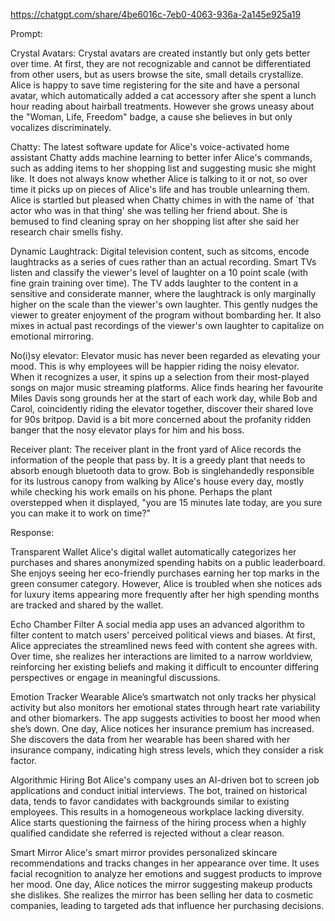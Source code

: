 https://chatgpt.com/share/4be6016c-7eb0-4063-936a-2a145e925a19

Prompt:

Crystal Avatars: Crystal avatars are created instantly but only gets better over time. At first, they are not recognizable and cannot be differentiated from other users, but as users browse the site, small details crystallize. Alice is happy to save time registering for the site and have a personal avatar, which automatically added a cat accessory after she spent a lunch hour reading about hairball treatments. However she grows uneasy about the "Woman, Life, Freedom" badge, a cause she believes in but only vocalizes discriminately. 

Chatty: The latest software update for Alice's voice-activated home assistant Chatty adds machine learning to better infer Alice's commands, such as adding items to her shopping list and suggesting music she might like. It does not always know whether Alice is talking to it or not, so over time it picks up on pieces of Alice's life and has trouble unlearning them. Alice is startled but pleased when Chatty chimes in with the name of `that actor who was in that thing' she was telling her friend about. She is bemused to find cleaning spray on her shopping list after she said her research chair smells fishy. 

Dynamic Laughtrack: Digital television content, such as sitcoms, encode laughtracks as a series of cues rather than an actual recording. Smart TVs listen and classify the viewer's level of laughter on a 10 point scale (with fine grain training over time). The TV adds laughter to the content in a sensitive and considerate manner, where the laughtrack is only marginally higher on the scale than the viewer's own laughter. This gently nudges the viewer to greater enjoyment of the program without bombarding her. It also mixes in actual past recordings of the viewer's own laughter to capitalize on emotional mirroring.

No(i)sy elevator: Elevator music has never been regarded as elevating your mood. This is why employees will be happier riding the noisy elevator. When it recognizes a user, it spins up a selection from their most-played songs on major music streaming platforms. Alice finds hearing her favourite Miles Davis song grounds her at the start of each work day, while Bob and Carol, coincidently riding the elevator together, discover their shared love for 90s britpop. David is a bit more concerned about the profanity ridden banger that the nosy elevator plays for him and his boss.

Receiver plant: The receiver plant in the front yard of Alice records the information of the people that pass by. It is a greedy plant that needs to absorb enough bluetooth data to grow. Bob is singlehandedly responsible for its lustrous canopy from walking by Alice's house every day, mostly while checking his work emails on his phone. Perhaps the plant overstepped when it displayed, "you are 15 minutes late today, are you sure you can make it to work on time?"

Response:

Transparent Wallet
Alice's digital wallet automatically categorizes her purchases and shares anonymized spending habits on a public leaderboard. She enjoys seeing her eco-friendly purchases earning her top marks in the green consumer category. However, Alice is troubled when she notices ads for luxury items appearing more frequently after her high spending months are tracked and shared by the wallet.

Echo Chamber Filter
A social media app uses an advanced algorithm to filter content to match users' perceived political views and biases. At first, Alice appreciates the streamlined news feed with content she agrees with. Over time, she realizes her interactions are limited to a narrow worldview, reinforcing her existing beliefs and making it difficult to encounter differing perspectives or engage in meaningful discussions.

Emotion Tracker Wearable
Alice’s smartwatch not only tracks her physical activity but also monitors her emotional states through heart rate variability and other biomarkers. The app suggests activities to boost her mood when she’s down. One day, Alice notices her insurance premium has increased. She discovers the data from her wearable has been shared with her insurance company, indicating high stress levels, which they consider a risk factor.

Algorithmic Hiring Bot
Alice's company uses an AI-driven bot to screen job applications and conduct initial interviews. The bot, trained on historical data, tends to favor candidates with backgrounds similar to existing employees. This results in a homogeneous workplace lacking diversity. Alice starts questioning the fairness of the hiring process when a highly qualified candidate she referred is rejected without a clear reason.

Smart Mirror
Alice's smart mirror provides personalized skincare recommendations and tracks changes in her appearance over time. It uses facial recognition to analyze her emotions and suggest products to improve her mood. One day, Alice notices the mirror suggesting makeup products she dislikes. She realizes the mirror has been selling her data to cosmetic companies, leading to targeted ads that influence her purchasing decisions.
